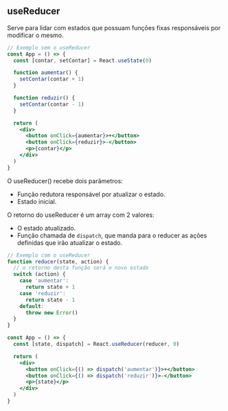 ## useReducer

Serve para lidar com estados que possuam funções fixas responsáveis por modificar o mesmo.

```jsx
// Exemplo sem o useReducer
const App = () => {
  const [contar, setContar] = React.useState(0)

  function aumentar() {
    setContar(contar + 1)
  }

  function reduzir() {
    setContar(contar - 1)
  }

  return (
    <div>
      <button onClick={aumentar}>+</button>
      <button onClick={reduzir}>-</button>
      <p>{contar}</p>
    </div>
  )
}
```

O useReducer() recebe dois parâmetros:

- Função redutora responsável por atualizar o estado.
- Estado inicial.

O retorno do useReducer é um array com 2 valores:

- O estado atualizado.
- Função chamada de `dispatch`, que manda para o reducer as ações definidas que irão atualizar o estado.

```jsx
// Exemplo com o useReducer
function reducer(state, action) {
  // o retorno desta função será o novo estado
  switch (action) {
    case 'aumentar':
      return state + 1
    case 'reduzir':
      return state - 1
    default:
      throw new Error()
  }
}

const App = () => {
  const [state, dispatch] = React.useReducer(reducer, 0)

  return (
    <div>
      <button onClick={() => dispatch('aumentar')}>+</button>
      <button onClick={() => dispatch('reduzir')}>-</button>
      <p>{state}</p>
    </div>
  )
}
```
